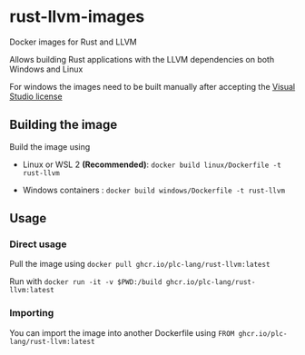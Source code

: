 # rust-llvm-images
Docker images for Rust and LLVM

Allows building Rust applications with the LLVM dependencies on both Windows and Linux

For windows the images need to be built manually after accepting the [Visual Studio license](https://go.microsoft.com/fwlink/?LinkId=2086102)

## Building the image
Build the image using 
- Linux or WSL 2 __(Recommended)__: 
	`docker build linux/Dockerfile -t rust-llvm`

- Windows containers :
	`docker build windows/Dockerfile -t rust-llvm`

## Usage

### Direct usage 
Pull the image using 
`docker pull ghcr.io/plc-lang/rust-llvm:latest`

Run with
`docker run -it -v $PWD:/build ghcr.io/plc-lang/rust-llvm:latest`

### Importing

You can import the image into another Dockerfile using
`FROM ghcr.io/plc-lang/rust-llvm:latest`
